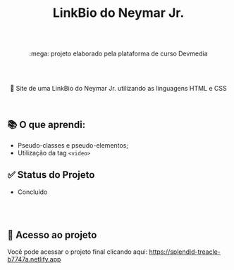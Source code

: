 <h1 align="center">
    <a> LinkBio do Neymar Jr.</a>
</h1><br><br>
<p align="center">:mega: projeto elaborado pela plataforma de curso Devmedia</p> <br><br>

<p align="center">🚀 Site de uma  LinkBio do Neymar Jr. utilizando as linguagens HTML e CSS</p>
<br>


## :books: O que aprendi:
- Pseudo-classes e pseudo-elementos;
- Utilização da tag  ```<video>```

## ✅ Status do Projeto

- Concluído

  <br><br>

## :link: Acesso ao projeto

Você pode acessar o projeto final clicando aqui: https://splendid-treacle-b7747a.netlify.app
